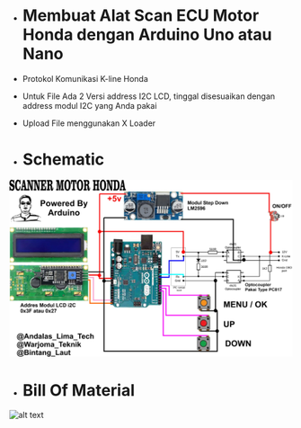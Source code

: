 

- # Membuat Alat Scan ECU Motor Honda dengan Arduino Uno atau Nano


- Protokol Komunikasi K-line Honda


- Untuk File Ada 2 Versi address I2C LCD, tinggal disesuaikan dengan address modul I2C yang Anda pakai


- Upload File menggunakan X Loader

- # Schematic
  
![alt text](https://github.com/BintangLaut69/Scan-ECU-Honda-Motor/blob/main/SCANNER%201.0.jpg?raw=true)



- # Bill Of Material
![alt text](https://github.com/BintangLaut69/Scan-ECU-Honda-Motor/blob/main/Daftar%20Komponen.jpg?raw=true)
